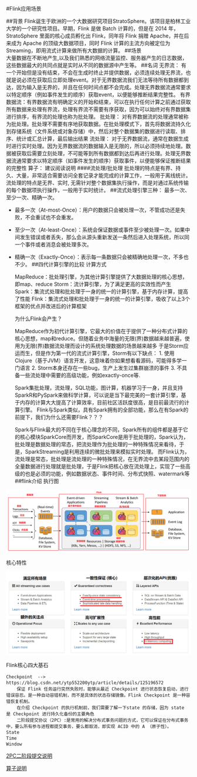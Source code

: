 #Flink应用场景

##背景
    Flink诞生于欧洲的一个大数据研究项目StratoSphere。该项目是柏林工业大学的一个研究性项目。早期，Flink 是做 Batch 计算的，但是在 2014 年，
    StratoSphere 里面的核心成员孵化出 Flink，同年将 Flink 捐赠 Apache，并在后来成为 Apache 的顶级大数据项目，同时 Flink 计算的主流方向被定位为 Streaming，即用流式计算来做所有大数据的计算。
##场景    
    大量数据在不断地产生,以及我们熟悉的网络流量监控、服务器产生的日志数据，这些数据最大的共同点就是实时从不同的数据源中产生等。
##名词
    无界流：    有一个开始但是没有结束，不会在生成时终止并提供数据，必须连续处理无界流，也就是说必须在获取后立即处理event。对于无界数据流我们无法等待所有数据都到达，因为输入是无界的，并且在任何时间点都不会完成。处理无界数据流通常要求以特定顺序（例如事件发生的顺序）获取event，以便能够推断结果完整性。
    有界数据流：有界数据流有明确定义的开始和结束，可以在执行任何计算之前通过获取所有数据来处理有界流，处理有界流不需要有序获取，因为可以始终对有界数据集进行排序，有界流的处理也称为批处理。
    批处理：    对有界数据流的处理通常被称为批处理。批处理不需要有序地获取数据。在批处理模式下，首先将数据流持久化到存储系统（文件系统或对象存储）中，然后对整个数据集的数据进行读取、排序、统计或汇总计算，最后输出结果
    流处理：    对于无界数据流，通常在数据生成时进行实时处理。因为无界数据流的数据输入是无限的，所以必须持续地处理。数据被获取后需要立刻处理，不可能等到所有数据都到达后再进行处理。处理无界数据流通常要求以特定顺序（如事件发生的顺序）获取事件，以便能够保证推断结果的完整性
    算子：     建议阅读说明
####流处理/批处理
    批处理的特点是有界、持久、大量，非常适合需要访问全套记录才能完成的计算工作，一般用于离线统计。
    流处理的特点是无界、实时, 无需针对整个数据集执行操作，而是对通过系统传输的每个数据项执行操作，一般用于实时统计。
##流式处理引擎三种：
最多一次、至少一次、精确一次。
* 最多一次（At-most-Once）：用户的数据只会被处理一次，不管成功还是失败，不会重试也不会重发。
* 至少一次（At-least-Once）：系统会保证数据或事件至少被处理一次。如果中间发生错误或者丢失，那么会从源头重新发送一条然后进入处理系统，所以同一个事件或者消息会被处理多次。
* 精确一次（Exactly-Once）：表示每一条数据只会被精确地处理一次，不多也不少。
##四代计算引擎的比较
    计算方式

    MapReduce：批处理引擎，为其他计算引擎提供了大数据处理的核心思想，即map、reduce
    Storm：流计算引擎，为了满足更高的实效性而产生
    Spark：集流式处理和批处理于一身的统一的计算引擎，基于内存计算，提高了性能
    Flink：集流式处理和批处理于一身的统一的计算引擎，吸收了以上3个框架的优点并改进后的计算框架

    为什么Flink会产生？

    MapReduce作为初代计算引擎，它最大的价值在于提供了一种分布式计算的核心思想，map和reduce。但随着业务中海量的无限(界)数据越来越普遍，使用为无限(界)数据流处理而设计的系统处理数据的场景越来越多
    于是Storm应运而生，但是作为第一代的流式计算引擎，Storm有以下缺点：
        1. 使用Clojure（基于JVM）语言开发，这意味着你如果想看看源码，可能得多学一门语言
        2. Storm本身还存在一些bug，生产上发生过集群崩溃的事件
        3. 不具备一些流处理中需要的高级功能，例如exactly-once等.

    Spark集批处理，流处理，SQL功能，图计算，机器学习于一身，并且支持SparkR和PySpark来做科学计算，可以说是当下最完美的一套计算引擎，基于内存的计算大大提高了计算效率，目前社区活跃度很高，是目前最流行的计算引擎。
    Flink与Spark类似，具有Spark拥有的全部功能，那么在有Spark的前提下，我们为什么还需要Flink？？？

    Spark与Flink最大的不同在于核心理念的不同，Spark所有的组件都是基于它的核心模块SparkCore而开发，而SparkCore是用于批处理的，Spark认为，批处理是数据处理的常态，把流处理作为批处理的一种特殊情况来看待，于是，SparkStreaming是利用连续的微批处理来模拟实时处理。
    而Flink认为，流处理是常态，批处理是流处理的一种特殊情况，在无界流中去某段范围内的全量数据进行处理就是批处理，于是Flink把核心放在流处理上，实现了一些高级的也是必须的功能，例如数据状态、事件时间、分布式快照、watermark等
##flink介绍
执行图

![](g8kh78syvr.png)

核心特性

![](jxqyqfx3nu.png)

Flink核心四大基石

    Checkpoint  --> https://blog.csdn.net/ytp552200ytp/article/details/125196572 
        保证 Flink 任务运行突然失败时，能够从最近 Checkpoint 进行状态恢复启动，进行错误容忍。是一种自动容错机制，而不是具体的状态存储镜像。Flink Checkpoint 是一种容错恢复机制。
        在介绍 Checkpoint 的执行机制前，我们需要了解一下state 的存储，因为 state 是 Checkpoint 进行持久化备份的主要角色
        二阶段提交协议（2PC）:是常用的解决分布式事务问题的方式，它可以保证在分布式事务中，要么所有参与进程都提交事务，要么都取消，即实现 ACID 中的 A （原子性）。
    State
    Time
    Window
[2PC二阶段提交说明](2PC.md)

[算子说明](https://blog.csdn.net/liuwei0376/article/details/123496301)

